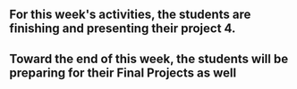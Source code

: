 ## For this week's activities, the students are finishing and presenting their project 4.

## Toward the end of this week, the students will be preparing for their Final Projects as well
